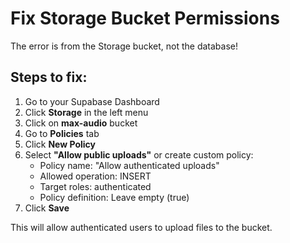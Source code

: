 # Fix Storage Bucket Permissions

The error is from the Storage bucket, not the database!

## Steps to fix:

1. Go to your Supabase Dashboard
2. Click **Storage** in the left menu
3. Click on **max-audio** bucket
4. Go to **Policies** tab
5. Click **New Policy**
6. Select **"Allow public uploads"** or create custom policy:
   - Policy name: "Allow authenticated uploads"
   - Allowed operation: INSERT
   - Target roles: authenticated
   - Policy definition: Leave empty (true)
7. Click **Save**

This will allow authenticated users to upload files to the bucket.

